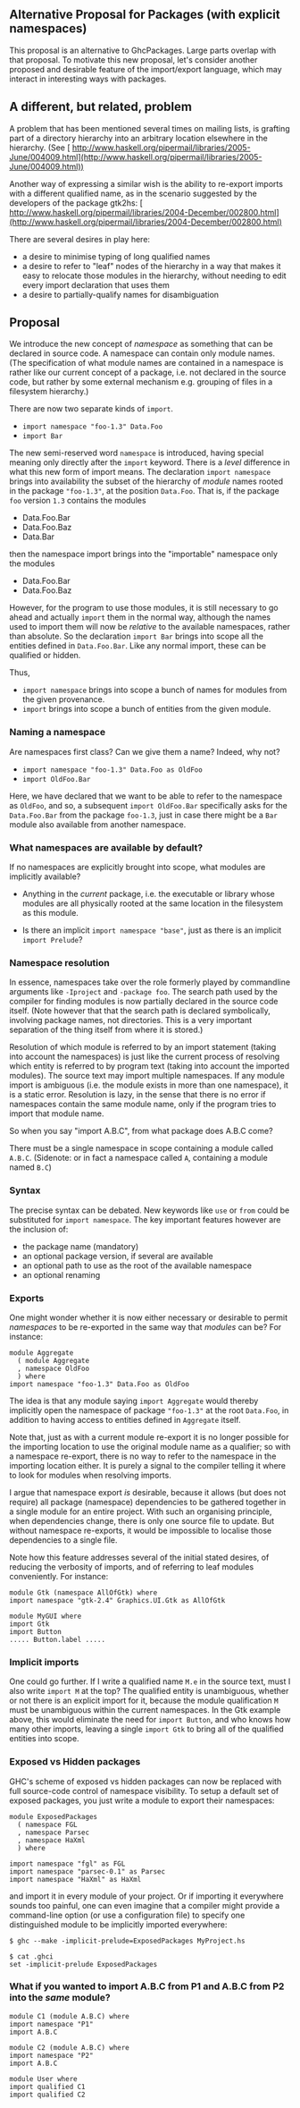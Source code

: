 ## Alternative Proposal for Packages (with explicit namespaces)


This proposal is an alternative to GhcPackages.  Large parts overlap with that
proposal.  To motivate this new proposal, let's consider another
proposed and desirable feature of the import/export language, which may
interact in interesting ways with packages.

## A different, but related, problem


A problem that has been mentioned several times on mailing lists, is
grafting part of a directory hierarchy into an arbitrary location
elsewhere in the hierarchy.
(See [ http://www.haskell.org/pipermail/libraries/2005-June/004009.html](http://www.haskell.org/pipermail/libraries/2005-June/004009.html))


Another way of expressing a similar wish is the ability to re-export
imports with a different qualified name, as in the scenario suggested by
the developers of the package gtk2hs:
[ http://www.haskell.org/pipermail/libraries/2004-December/002800.html](http://www.haskell.org/pipermail/libraries/2004-December/002800.html)


There are several desires in play here:

- a desire to minimise typing of long qualified names
- a desire to refer to "leaf" nodes of the hierarchy in a way that makes it easy to relocate those modules in the hierarchy, without needing to edit every import declaration that uses them
- a desire to partially-qualify names for disambiguation

## Proposal


We introduce the new concept of *namespace* as something that can be
declared in source code.  A namespace can contain only module names.
(The specification of what module names are contained in a namespace is
rather like our current concept of a package, i.e. not declared in the
source code, but rather by some external mechanism e.g. grouping of
files in a filesystem hierarchy.)


There are now two separate kinds of `import`.

- `import namespace "foo-1.3" Data.Foo`
- `import Bar`


The new semi-reserved word `namespace` is introduced, having special
meaning only directly after the `import` keyword.  There is a
*level* difference in what this new form of import means.  The
declaration `import namespace` brings into availability the subset of
the hierarchy of *module* names rooted in the package `"foo-1.3"`,
at the position `Data.Foo`.  That is, if the package `foo`
version `1.3` contains the modules

- Data.Foo.Bar
- Data.Foo.Baz
- Data.Bar


then the namespace import brings into the "importable" namespace only
the modules

- Data.Foo.Bar
- Data.Foo.Baz


However, for the program to use those modules, it is still necessary to
go ahead and actually `import` them in the normal way, although the
names used to import them will now be *relative* to the available
namespaces, rather than absolute.  So the declaration `import Bar`
brings into scope all the entities defined in `Data.Foo.Bar`.  Like
any normal import, these can be qualified or hidden.


Thus,

- `import namespace` brings into scope a bunch of names for modules
  from the given provenance.
- `import` brings into scope a bunch of entities from the given
  module.

### Naming a namespace


Are namespaces first class?  Can we give them a name?  Indeed, why not?

- `import namespace "foo-1.3" Data.Foo as OldFoo`
- `import OldFoo.Bar`


Here, we have declared that we want to be able to refer to the namespace
as `OldFoo`, and so, a subsequent `import OldFoo.Bar`
specifically asks for the `Data.Foo.Bar` from the package
`foo-1.3`, just in case there might be a `Bar` module also
available from another namespace.

### What namespaces are available by default?


If no namespaces are explicitly brought into scope, what modules are
implicitly available?

- Anything in the *current* package, i.e. the executable or library
  whose modules are all physically rooted at the same location in the
  filesystem as this module.

- Is there an implicit `import namespace "base"`, just as there is an
  implicit `import Prelude`?

### Namespace resolution


In essence, namespaces take over the role formerly played by commandline
arguments like `-Iproject` and `-package foo`.  The search path
used by the compiler for finding modules is now partially declared in
the source code itself.  (Note however that that the search path is
declared symbolically, involving package names, not directories.  This is a very important
separation of the thing itself from where it is stored.)


Resolution of which module is referred to by an import statement (taking
into account the namespaces) is just like the current process of
resolving which entity is referred to by program text (taking into
account the imported modules).  The source text may import multiple
namespaces.  If any module import is ambiguous (i.e. the module exists
in more than one namespace), it is a static error.  Resolution is lazy,
in the sense that there is no error if namespaces contain the same
module name, only if the program tries to import that module name.


So when you say "import A.B.C", from what package does A.B.C come?


There must be a single namespace in scope containing a module called
`A.B.C`.  (Sidenote: or in fact a namespace called `A`, containing a module
named `B.C`)

### Syntax


The precise syntax can be debated.  New keywords like `use` or
`from` could be substituted for `import namespace`.  The key
important features however are the inclusion of:

- the package name (mandatory)
- an optional package version, if several are available
- an optional path to use as the root of the available namespace
- an optional renaming

### Exports


One might wonder whether it is now either necessary or desirable to
permit *namespaces* to be re-exported in the same way that *modules*
can be?  For instance:

```wiki
module Aggregate
  ( module Aggregate
  , namespace OldFoo
  ) where
import namespace "foo-1.3" Data.Foo as OldFoo
```


The idea is that any module saying `import Aggregate` would thereby
implicitly open the namespace of package `"foo-1.3"` at the root
`Data.Foo`, in addition to having access to entities defined in
`Aggregate` itself.


Note that, just as with a current module re-export it is no longer
possible for the importing location to use the original module name as a
qualifier; so with a namespace re-export, there is no way to refer to
the namespace in the importing location either.  It is purely a signal
to the compiler telling it where to look for modules when resolving
imports.


I argue that namespace export *is* desirable, because it allows (but
does not require) all package (namespace) dependencies to be gathered
together in a single module for an entire project.  With such an
organising principle, when dependencies change, there is only one source
file to update.  But without namespace re-exports, it would be
impossible to localise those dependencies to a single file.


Note how this feature addresses several of the initial stated desires,
of reducing the verbosity of imports, and of referring to leaf modules
conveniently.  For instance:

```wiki
module Gtk (namespace AllOfGtk) where
import namespace "gtk-2.4" Graphics.UI.Gtk as AllOfGtk

module MyGUI where
import Gtk
import Button
..... Button.label .....
```

### Implicit imports


One could go further.  If I write a qualified name `M.e` in the
source text, must I also write `import M` at the top?  The qualified
entity is unambiguous, whether or not there is an explicit import for
it, because the module qualification `M` must be unambiguous within
the current namespaces.  In the Gtk example above, this would eliminate
the need for `import Button`, and who knows how many other imports,
leaving a single `import Gtk` to bring all of the qualified entities
into scope.

### Exposed vs Hidden packages


GHC's scheme of exposed vs hidden packages can now be replaced with full
source-code control of namespace visibility.  To setup a default set of
exposed packages, you just write a module to export their namespaces:

```wiki
module ExposedPackages
  ( namespace FGL
  , namespace Parsec
  , namespace HaXml
  ) where

import namespace "fgl" as FGL
import namespace "parsec-0.1" as Parsec
import namespace "HaXml" as HaXml
```


and import it in every module of your project.  Or if importing it
everywhere sounds too painful, one can even imagine that a compiler
might provide a command-line option (or use a configuration file) to
specify one distinguished module to be implicitly imported everywhere:

```wiki
$ ghc --make -implicit-prelude=ExposedPackages MyProject.hs

$ cat .ghci
set -implicit-prelude ExposedPackages
```

### What if you wanted to import A.B.C from P1 and A.B.C from P2 into the *same* module?

```wiki
module C1 (module A.B.C) where
import namespace "P1"
import A.B.C

module C2 (module A.B.C) where
import namespace "P2"
import A.B.C

module User where
import qualified C1
import qualified C2
```